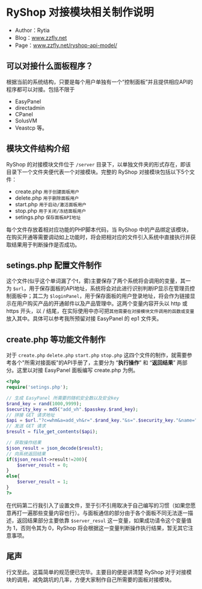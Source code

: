# RyShop 对接模块相关制作说明
- Author：Rytia
- Blog：www.zzfly.net
- Page：www.zzfly.net/ryshop-api-model/

## 可以对接什么面板程序？
根据当前的系统结构，只要是每个用户单独有一个“控制面板”并且提供相应API的程序都可以对接。包括不限于

- EasyPanel
- directadmin
- CPanel
- SolusVM
- Veastcp 等。

## 模块文件结构介绍
RyShop 的对接模块文件位于 ``/server`` 目录下，以单独文件夹的形式存在，即该目录下一个文件夹便代表一个对接模块。完整的 RyShop 对接模块包括以下5个文件：

- create.php ``用于创建面板用户``
- delete.php ``用于删除面板用户``
- start.php ``用于启动/激活面板用户``
- stop.php ``用于关闭/冻结面板用户``
- setings.php ``保存面板API地址``

每个文件存放着相对应功能的PHP脚本代码，当 RyShop 中的产品绑定该模块，在购买开通等需要调动如上功能时，将会把相对应的文件引入系统中直接执行并获取结果用于判断操作是否成功。

## setings.php 配置文件制作
这个文件(似乎这个单词漏了个t，雾)主要保存了两个系统将会调用的变量，其一为 ``$url``，用于保存面板的API地址，系统将会对此进行识别判断IP显示在管理员控制面板中；其二为 ``$loginPanel``，用于保存面板的用户登录地址，将会作为链接显示在用户购买产品的开通邮件以及产品管理中。这两个变量内容开头以 http 或 https 开头，以 / 结尾，在实际使用中亦可把``其他需要在对接模块文件调用的函数或变量``放入其中。具体可以参考我所预留对接 EasyPanel 的 ep1 文件夹。

## create.php 等功能文件制作
对于 ``create.php`` ``delete.php`` ``start.php`` ``stop.php`` 这四个文件的制作，就需要参考各个"所需对接面板"的API手册了，主要分为 “**执行操作**” 和 “**返回结果**” 两部分。这里以对接 EasyPanel 面板编写 create.php 为例。

```php
<?php 
require('setings.php');

// 生成 EasyPanel 所需要的随机安全数以及安全key
$rand_key = rand(1000,9999);
$security_key = md5("add_vh".$passkey.$rand_key);
// 拼接 GET 请求地址
$api = $url."?c=whm&a=add_vh&r=".$rand_key."&s=".$security_key."&name=".$user."&passwd=".$password."&init=1&json=1&product_name=".$model;
// 发送 GET 请求
$result = file_get_contents($api);

// 获取操作结果
$json_result = json_decode($result);
// 向系统返回结果
if($json_result->result!=200){
    $server_result = 0;
}
else{
    $server_result = 1;
}
?>
```
在代码第二行我引入了设置文件，至于引不引用取决于自己编写的习惯（如果您愿意再打一遍那些变量内容也行）。与面板通信的部分由于各个面板不同无法逐一描述，返回结果部分主要依靠 ``$server_resul`` 这一变量，如果成功请令这个变量值为 1，否则令其为 0，RyShop 将会根据这一变量判断操作执行结果，暂无其它注意事项。

## 尾声
行文至此。这篇简单的规范便已完毕。主要目的便是讲清楚 RyShop 对于对接模块的调用，减免跳坑的几率，方便大家制作自己所需要的面板对接模块。